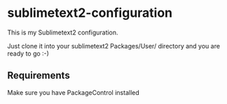 sublimetext2-configuration
==========================

This is my Sublimetext2 configuration.

Just clone it into your sublimetext2 Packages/User/ directory and you are ready to go :-)

## Requirements
Make sure you have PackageControl installed